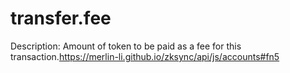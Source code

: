 # transfer.fee

Description: Amount of token to be paid as a fee for this transaction.https://merlin-li.github.io/zksync/api/js/accounts#fn5